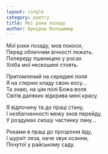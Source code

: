 ```yaml
---
layout: single
category: poetry
title: Мої роки позаду
author: Бреурош Володимир
---
```


Мої роки позаду, мов покоси,   
Перед обличчям вічності лежать.   
Попереду пшеницею у росах   
Хліба мої нескошені стоять.   

Притомлений на середині поля   
Я на стерню кладу свою косу...   
Та знаю, на цім полі Божа воля   
Світів далеких відкрива мені красу.   

Я відпочину та до праці стану,   
І незбагненності межу знов перейду,   
У роздумах скошу частинку лану...   

Роками в праці до прозріння йду,   
І шурхіт леза, наче звук осанни,   
Почутої у райському саду.   
